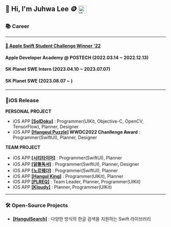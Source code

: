 ## 👋 Hi, I'm Juhwa Lee 🪙   <a href='https://kr.linkedin.com/in/juhwa-lee-4a7524235'><img align='center' alt="linkedin" src="https://user-images.githubusercontent.com/74142881/167264589-fc25b22f-bd46-47c0-958f-9224db13ca88.png" height='25px'/></a> 

### 📚 Career
---

#### **<a href="https://www.linkedin.com/pulse/%25E3%2585%2581wwdc22-swift-%25ED%2595%2599%25EC%2583%259D-%25EC%25B1%258C%25EB%25A6%25B0%25EC%25A7%2580-%25EC%259C%2584%25EB%2584%2588-%25EC%258A%25A4%25ED%2586%25A0%25EB%25A6%25AC-part-1-eunjeong-gwen-kim/?trackingId=GFNnk3HgwBu%2FOz%2FH6XlR%2Bw%3D%3D">🏅 Apple Swift Student Challenge Winner '22</a>**
#### **Apple Developer Academy @ POSTECH** (2022.03.14 ~ 2022.12.13)
#### **SK Planet SWE Intern** (2023.04.10 ~ 2023.07.07)
#### **SK Planet SWE** (2023.08.07 ~ )


---
### 📱iOS Release
**PERSONAL PROJECT**
* iOS APP **<a href="https://apps.apple.com/kr/app/soldoku/id6443436449">[SolDoku]</a>** : Programmer(UIKit, Objective-C, OpenCV, TensorFlow), Planner, Designer
* iOS APP **<a href="https://apps.apple.com/kr/app/hangeul-puzzle/id1634394239?l=en">[Hangeul Puzzle]</a> WWDC2022 Chanllenge Award** : Programmer(SwiftUI), Planner, Designer

**TEAM PROJECT**
* iOS APP **<a href="https://apps.apple.com/kr/app/%EC%8B%9C%ED%8B%B0%ED%83%80%EC%9D%B4%EB%A8%B8-%EC%A7%80%ED%95%98%EC%B2%A0-%EC%9C%84%EC%B9%98%EA%B8%B0%EB%B0%98-%EB%8F%84%EC%B0%A9-%EC%A0%95%EB%B3%B4/id6504002565">[시티타이머]</a>** : Programmer(SwiftUI), Planner
* iOS APP **<a href="https://apps.apple.com/kr/app/id6670601061">[알뜰독서]</a>** : Programmer(SwiftUI), Planner, Designer
* iOS APP **<a href="https://apps.apple.com/kr/app/id6560111428">[노르웨더]</a>** : Programmer(SwiftUI), Planner
* iOS APP **<a href="https://apps.apple.com/kr/app/hangulking/id1637450662?l=en">[Hangul King]</a>** : Programmer(UIKit), Planner
* iOS APP **<a href="https://apps.apple.com/kr/app/plreq/id6444010757?l=en">[PLREQ]</a>** : Team Leader, Planner, Programmer(UIKit)
* iOS APP **<a href="https://apps.apple.com/kr/app/kloudy-charactercheck-weather/id6444051667">[Kloudy]</a>** : Planner, Programmer(UIKit)

---
### 🛠️ Open-Source Projects
* **<a href="https://github.com/Juhwa-Lee1023/HangulSearch">[HangulSearch]</a>** : 다양한 방식의 한글 검색을 지원하는 Swift 라이브러리
